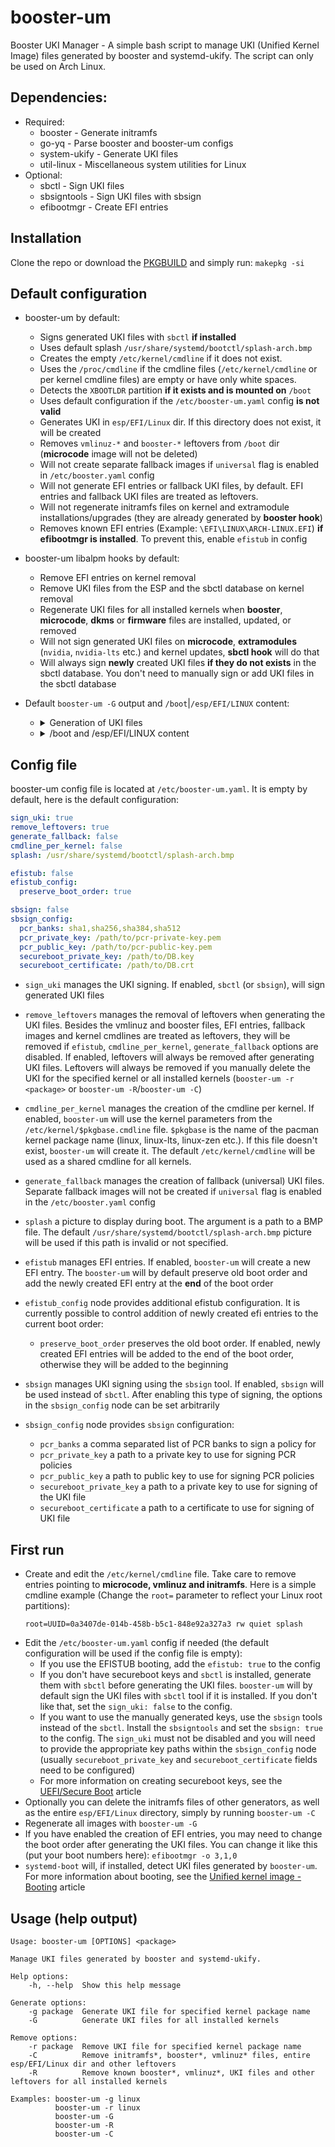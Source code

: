 # booster-um
Booster UKI Manager - A simple bash script to manage UKI (Unified Kernel Image) files generated by booster and systemd-ukify.
The script can only be used on Arch Linux.

## Dependencies:
 * Required:
   * booster - Generate initramfs
   * go-yq - Parse booster and booster-um configs
   * system-ukify - Generate UKI files
   * util-linux - Miscellaneous system utilities for Linux
 * Optional:
   * sbctl - Sign UKI files
   * sbsigntools - Sign UKI files with sbsign
   * efibootmgr - Create EFI entries

## Installation
Clone the repo or download the [PKGBUILD](https://github.com/Zile995/booster-um/blob/main/PKGBUILD) and simply run: `makepkg -si`

## Default configuration
* booster-um by default:
  * Signs generated UKI files with `sbctl` **if installed**
  * Uses default splash `/usr/share/systemd/bootctl/splash-arch.bmp`
  * Creates the empty `/etc/kernel/cmdline` if it does not exist.
  * Uses the `/proc/cmdline` if the cmdline files (`/etc/kernel/cmdline` or per kernel cmdline files) are empty or have only white spaces.
  * Detects the `XBOOTLDR` partition **if it exists and is mounted on** `/boot`
  * Uses default configuration if the `/etc/booster-um.yaml` config **is not valid**
  * Generates UKI in `esp/EFI/Linux` dir. If this directory does not exist, it will be created
  * Removes `vmlinuz-*` and `booster-*` leftovers from `/boot` dir (**microcode** image will not be deleted)
  * Will not create separate fallback images if `universal` flag is enabled in `/etc/booster.yaml` config
  * Will not generate EFI entries or fallback UKI files, by default. EFI entries and fallback UKI files are treated as leftovers.
  * Will not regenerate initramfs files on kernel and extramodule installations/upgrades (they are already generated by **booster hook**)
  * Removes known EFI entries (Example: `\EFI\LINUX\ARCH-LINUX.EFI`) **if efibootmgr is installed**. To prevent this, enable `efistub` in config

* booster-um libalpm hooks by default:
  * Remove EFI entries on kernel removal
  * Remove UKI files from the ESP and the sbctl database on kernel removal
  * Regenerate UKI files for all installed kernels when **booster**, **microcode**, **dkms** or **firmware** files are installed, updated, or removed
  * Will not sign generated UKI files on **microcode**, **extramodules** (`nvidia`, `nvidia-lts` etc.) and kernel updates, **sbctl hook** will do that
  * Will always sign **newly** created UKI files **if they do not exists** in the sbctl database. You don't need to manually sign or add UKI files in the sbctl database

* Default `booster-um -G` output and `/boot`|`/esp/EFI/LINUX` content:
  * <details>
    <summary>Generation of UKI files</summary>

    ![generation](https://github.com/Zile995/booster-um/assets/32335484/b65c8776-1ca3-4424-b81f-6a2a9f97d62c)

    </details>
  * <details>
    <summary>/boot and /esp/EFI/LINUX content</summary>

    ![content](https://github.com/Zile995/booster-um/assets/32335484/465884cb-210b-4d75-8892-ea8325eb7061)

    </details>


## Config file
booster-um config file is located at `/etc/booster-um.yaml`. It is empty by default, here is the default configuration:
 ```YAML
 sign_uki: true
 remove_leftovers: true
 generate_fallback: false
 cmdline_per_kernel: false
 splash: /usr/share/systemd/bootctl/splash-arch.bmp
 
 efistub: false
 efistub_config:
   preserve_boot_order: true

 sbsign: false
 sbsign_config:
   pcr_banks: sha1,sha256,sha384,sha512
   pcr_private_key: /path/to/pcr-private-key.pem
   pcr_public_key: /path/to/pcr-public-key.pem
   secureboot_private_key: /path/to/DB.key
   secureboot_certificate: /path/to/DB.crt
 ```

* `sign_uki` manages the UKI signing. If enabled, `sbctl` (or `sbsign`), will sign generated UKI files

* `remove_leftovers` manages the removal of leftovers when generating the UKI files. Besides the vmlinuz and booster files, EFI entries, fallback images and kernel cmdlines are treated as leftovers, they will be removed if `efistub`, `cmdline_per_kernel`, `generate_fallback` options are disabled. If enabled, leftovers will always be removed after generating UKI files. Leftovers will always be removed if you manually delete the UKI for the specified kernel or all installed kernels (`booster-um -r <package>` or `booster-um -R`/`booster-um -C`)

* `cmdline_per_kernel` manages the creation of the cmdline per kernel. If enabled, `booster-um` will use the kernel parameters from the `/etc/kernel/$pkgbase.cmdline` file. `$pkgbase` is the name of the pacman kernel package name (linux, linux-lts, linux-zen etc.). If this file doesn't exist, `booster-um` will create it. The default `/etc/kernel/cmdline` will be used as a shared cmdline for all kernels.

* `generate_fallback` manages the creation of fallback (universal) UKI files. Separate fallback images will not be created if `universal` flag is enabled in the `/etc/booster.yaml` config

* `splash` a picture to display during boot. The argument is a path to a BMP file. The default `/usr/share/systemd/bootctl/splash-arch.bmp` picture will be used if this path is invalid or not specified.

* `efistub` manages EFI entries. If enabled, `booster-um` will create a new EFI entry. The `booster-um` will by default preserve old boot order and add the newly created EFI entry at the **end** of the boot order
* `efistub_config` node provides additional efistub configuration. It is currently possible to control addition of newly created efi entries to the current boot order:
  * `preserve_boot_order` preserves the old boot order. If enabled, newly created EFI entries will be added to the end of the boot order, otherwise they will be added to the beginning

* `sbsign` manages UKI signing using the `sbsign` tool. If enabled, `sbsign` will be used instead of `sbctl`. After enabling this type of signing, the options in the `sbsign_config` node can be set arbitrarily
* `sbsign_config` node provides `sbsign` configuration:
  * `pcr_banks` a comma separated list of PCR banks to sign a policy for
  * `pcr_private_key` a path to a private key to use for signing PCR policies
  * `pcr_public_key` a path to public key to use for signing PCR policies
  * `secureboot_private_key` a path to a private key to use for signing of the UKI file
  * `secureboot_certificate` a path to a certificate to use for signing of UKI file
 
## First run
* Create and edit the `/etc/kernel/cmdline` file. Take care to remove entries pointing to **microcode, vmlinuz and initramfs**. Here is a simple cmdline example (Change the `root=` parameter to reflect your Linux root partitions):
  ```Shell
  root=UUID=0a3407de-014b-458b-b5c1-848e92a327a3 rw quiet splash
  ```
* Edit the `/etc/booster-um.yaml` config if needed (the default configuration will be used if the config file is empty):
  * If you use the EFISTUB booting, add the `efistub: true` to the config
  * If you don't have secureboot keys and `sbctl` is installed, generate them with `sbctl` before generating the UKI files. `booster-um` will by default sign the UKI files with `sbctl` tool if it is installed. If you don't like that, set the `sign_uki: false` to the config. 
  * If you want to use the manually generated keys, use the `sbsign` tools instead of the `sbctl`. Install the `sbsigntools` and set the `sbsign: true` to the config. The `sign_uki` must not be disabled and you will need to provide the appropriate key paths within the `sbsign_config` node (usually `secureboot_private_key` and `secureboot_certificate` fields	need to be configured)
  * For more information on creating secureboot keys, see the [UEFI/Secure Boot](https://wiki.archlinux.org/title/Unified_Extensible_Firmware_Interface/Secure_Boot) article
* Optionally you can delete the initramfs files of other generators, as well as the entire `esp/EFI/Linux` directory, simply by running `booster-um -C`
* Regenerate all images with `booster-um -G`
* If you have enabled the creation of EFI entries, you may need to change the boot order after generating the UKI files. You can change it like this (put your boot numbers here): `efibootmgr -o 3,1,0`
* `systemd-boot` will, if installed, detect UKI files generated by `booster-um`. For more information about booting, see the [Unified kernel image - Booting](https://wiki.archlinux.org/title/Unified_kernel_image#Booting) article

## Usage (help output)
```Shell
Usage: booster-um [OPTIONS] <package>

Manage UKI files generated by booster and systemd-ukify.

Help options:
    -h, --help  Show this help message

Generate options:
    -g package  Generate UKI file for specified kernel package name
    -G          Generate UKI files for all installed kernels

Remove options:
    -r package  Remove UKI file for specified kernel package name
    -C          Remove initramfs*, booster*, vmlinuz* files, entire esp/EFI/Linux dir and other leftovers
    -R          Remove known booster*, vmlinuz*, UKI files and other leftovers for all installed kernels

Examples: booster-um -g linux
          booster-um -r linux
          booster-um -G
          booster-um -R
          booster-um -C
```

